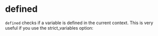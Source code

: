 defined
=======

<!-- {% raw %} -->

`defined` checks if a variable is defined in the current context. This is very useful if you use the strict_variables option:

<!-- {% endraw %} -->